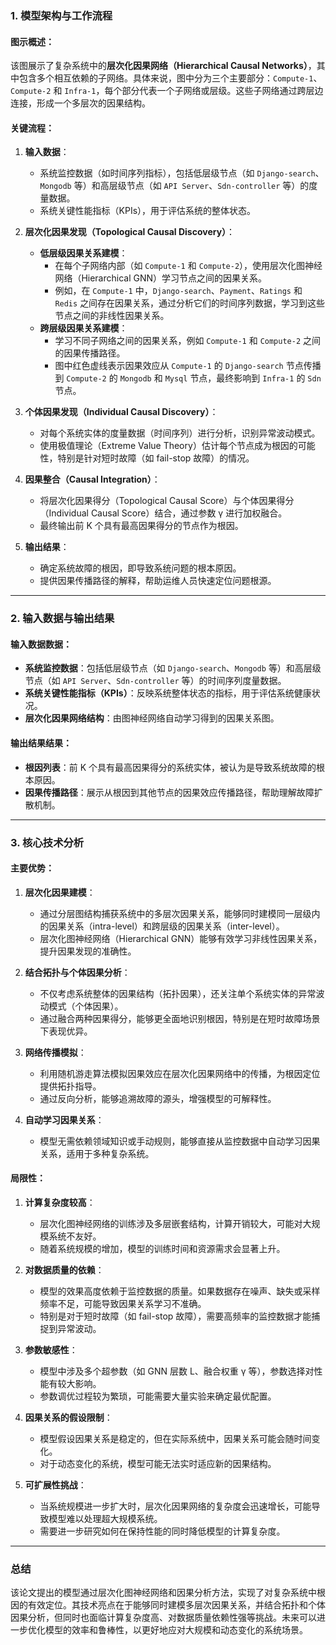 ### 1. 模型架构与工作流程

#### 图示概述：
该图展示了复杂系统中的**层次化因果网络（Hierarchical Causal Networks）**，其中包含多个相互依赖的子网络。具体来说，图中分为三个主要部分：`Compute-1`、`Compute-2` 和 `Infra-1`，每个部分代表一个子网络或层级。这些子网络通过跨层边连接，形成一个多层次的因果结构。

#### 关键流程：
1. **输入数据**：
   - 系统监控数据（如时间序列指标），包括低层级节点（如 `Django-search`、`Mongodb` 等）和高层级节点（如 `API Server`、`Sdn-controller` 等）的度量数据。
   - 系统关键性能指标（KPIs），用于评估系统的整体状态。

2. **层次化因果发现（Topological Causal Discovery）**：
   - **低层级因果关系建模**：
     - 在每个子网络内部（如 `Compute-1` 和 `Compute-2`），使用层次化图神经网络（Hierarchical GNN）学习节点之间的因果关系。
     - 例如，在 `Compute-1` 中，`Django-search`、`Payment`、`Ratings` 和 `Redis` 之间存在因果关系，通过分析它们的时间序列数据，学习到这些节点之间的非线性因果关系。
   - **跨层级因果关系建模**：
     - 学习不同子网络之间的因果关系，例如 `Compute-1` 和 `Compute-2` 之间的因果传播路径。
     - 图中红色虚线表示因果效应从 `Compute-1` 的 `Django-search` 节点传播到 `Compute-2` 的 `Mongodb` 和 `Mysql` 节点，最终影响到 `Infra-1` 的 `Sdn` 节点。

3. **个体因果发现（Individual Causal Discovery）**：
   - 对每个系统实体的度量数据（时间序列）进行分析，识别异常波动模式。
   - 使用极值理论（Extreme Value Theory）估计每个节点成为根因的可能性，特别是针对短时故障（如 fail-stop 故障）的情况。

4. **因果整合（Causal Integration）**：
   - 将层次化因果得分（Topological Causal Score）与个体因果得分（Individual Causal Score）结合，通过参数 γ 进行加权融合。
   - 最终输出前 K 个具有最高因果得分的节点作为根因。

5. **输出结果**：
   - 确定系统故障的根因，即导致系统问题的根本原因。
   - 提供因果传播路径的解释，帮助运维人员快速定位问题根源。

---

### 2. 输入数据与输出结果

#### 输入数据数据：
- **系统监控数据**：包括低层级节点（如 `Django-search`、`Mongodb` 等）和高层级节点（如 `API Server`、`Sdn-controller` 等）的时间序列度量数据。
- **系统关键性能指标（KPIs）**：反映系统整体状态的指标，用于评估系统健康状况。
- **层次化因果网络结构**：由图神经网络自动学习得到的因果关系图。

#### 输出结果结果：
- **根因列表**：前 K 个具有最高因果得分的系统实体，被认为是导致系统故障的根本原因。
- **因果传播路径**：展示从根因到其他节点的因果效应传播路径，帮助理解故障扩散机制。

---

### 3. 核心技术分析

#### 主要优势：
1. **层次化因果建模**：
   - 通过分层图结构捕获系统中的多层次因果关系，能够同时建模同一层级内的因果关系（intra-level）和跨层级的因果关系（inter-level）。
   - 层次化图神经网络（Hierarchical GNN）能够有效学习非线性因果关系，提升因果发现的准确性。

2. **结合拓扑与个体因果分析**：
   - 不仅考虑系统整体的因果结构（拓扑因果），还关注单个系统实体的异常波动模式（个体因果）。
   - 通过融合两种因果得分，能够更全面地识别根因，特别是在短时故障场景下表现优异。

3. **网络传播模拟**：
   - 利用随机游走算法模拟因果效应在层次化因果网络中的传播，为根因定位提供拓扑指导。
   - 通过反向分析，能够追溯故障的源头，增强模型的可解释性。

4. **自动学习因果关系**：
   - 模型无需依赖领域知识或手动规则，能够直接从监控数据中自动学习因果关系，适用于多种复杂系统。

#### 局限性：
1. **计算复杂度较高**：
   - 层次化图神经网络的训练涉及多层嵌套结构，计算开销较大，可能对大规模系统不友好。
   - 随着系统规模的增加，模型的训练时间和资源需求会显著上升。

2. **对数据质量的依赖**：
   - 模型的效果高度依赖于监控数据的质量。如果数据存在噪声、缺失或采样频率不足，可能导致因果关系学习不准确。
   - 特别是对于短时故障（如 fail-stop 故障），需要高频率的监控数据才能捕捉到异常波动。

3. **参数敏感性**：
   - 模型中涉及多个超参数（如 GNN 层数 L、融合权重 γ 等），参数选择对性能有较大影响。
   - 参数调优过程较为繁琐，可能需要大量实验来确定最优配置。

4. **因果关系的假设限制**：
   - 模型假设因果关系是稳定的，但在实际系统中，因果关系可能会随时间变化。
   - 对于动态变化的系统，模型可能无法实时适应新的因果结构。

5. **可扩展性挑战**：
   - 当系统规模进一步扩大时，层次化因果网络的复杂度会迅速增长，可能导致模型难以处理超大规模系统。
   - 需要进一步研究如何在保持性能的同时降低模型的计算复杂度。

---

### 总结
该论文提出的模型通过层次化图神经网络和因果分析方法，实现了对复杂系统中根因的有效定位。其技术亮点在于能够同时建模多层次因果关系，并结合拓扑和个体因果分析，但同时也面临计算复杂度高、对数据质量依赖性强等挑战。未来可以进一步优化模型的效率和鲁棒性，以更好地应对大规模和动态变化的系统场景。